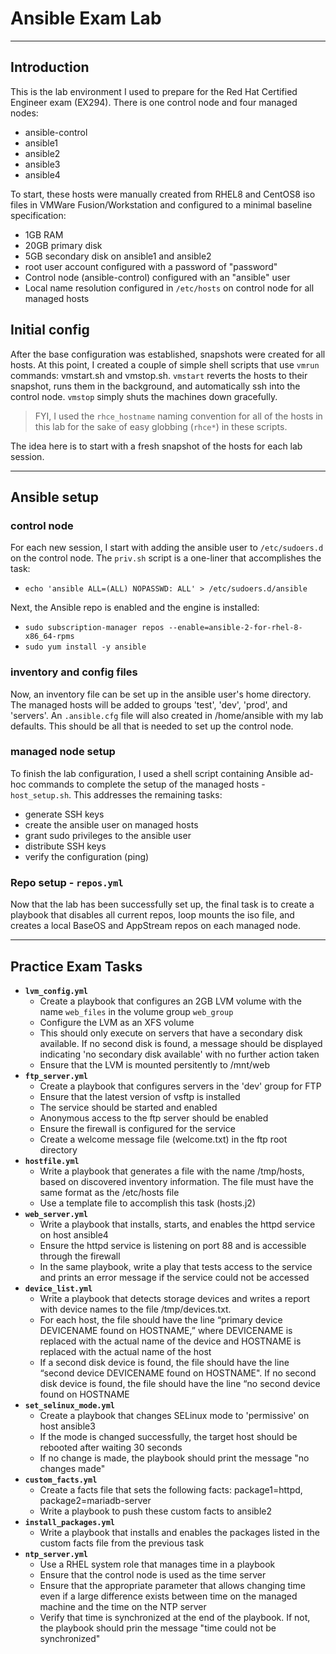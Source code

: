 # Ansible Exam Lab

---

## Introduction

This is the lab environment I used to prepare for the Red Hat Certified Engineer exam (EX294). There is one control node and four managed nodes:

- ansible-control
- ansible1
- ansible2
- ansible3
- ansible4

To start, these hosts were manually created from RHEL8 and CentOS8 iso files in VMWare Fusion/Workstation and configured to a minimal baseline specification:

- 1GB RAM
- 20GB primary disk
- 5GB secondary disk on ansible1 and ansible2
- root user account configured with a password of "password"
- Control node (ansible-control) configured with an "ansible" user
- Local name resolution configured in `/etc/hosts` on control node for all managed hosts

## Initial config

After the base configuration was established, snapshots were created for all hosts. At this point, I created a couple of simple shell scripts that use `vmrun` commands: vmstart.sh and vmstop.sh. `vmstart` reverts the hosts to their snapshot, runs them in the background, and automatically ssh into the control node. `vmstop` simply shuts the machines down gracefully.

> FYI, I used the `rhce_hostname` naming convention for all of the hosts in this lab for the sake of easy globbing (`rhce*`) in these scripts.

The idea here is to start with a fresh snapshot of the hosts for each lab session.

---

## Ansible setup

### control node

For each new session, I start with adding the ansible user to `/etc/sudoers.d` on the control node. The `priv.sh` script is a one-liner that accomplishes the task:

- `echo 'ansible ALL=(ALL) NOPASSWD: ALL' > /etc/sudoers.d/ansible`

Next, the Ansible repo is enabled and the engine is installed:

- `sudo subscription-manager repos --enable=ansible-2-for-rhel-8-x86_64-rpms`
- `sudo yum install -y ansible`

### inventory and config files

Now, an inventory file can be set up in the ansible user's home directory. The managed hosts will be added to groups 'test', 'dev', 'prod', and 'servers'. An `.ansible.cfg` file will also created in /home/ansible with my lab defaults. This should be all that is needed to set up the control node.

### managed node setup

To finish the lab configuration, I used a shell script containing Ansible ad-hoc commands to complete the setup of the managed hosts - `host_setup.sh`. This addresses the remaining tasks:

- generate SSH keys
- create the ansible user on managed hosts
- grant sudo privileges to the ansible user
- distribute SSH keys
- verify the configuration (ping)

### Repo setup - `repos.yml`

Now that the lab has been successfully set up, the final task is to create a playbook that disables all current repos, loop mounts the iso file, and creates a local BaseOS and AppStream repos on each managed node.

---

## Practice Exam Tasks

- **`lvm_config.yml`**
  - Create a playbook that configures an 2GB LVM volume with the name `web_files` in the volume group `web_group`
  - Configure the LVM as an XFS volume
  - This should only execute on servers that have a secondary disk available. If no second disk is found, a message should be displayed indicating 'no secondary disk available' with no further action taken
  - Ensure that the LVM is mounted persitently to /mnt/web
- **`ftp_server.yml`**
  - Create a playbook that configures servers in the 'dev' group for FTP
  - Ensure that the latest version of vsftp is installed
  - The service should be started and enabled
  - Anonymous access to the ftp server should be enabled
  - Ensure the firewall is configured for the service
  - Create a welcome message file (welcome.txt) in the ftp root directory
- **`hostfile.yml`**
  - Write a playbook that generates a file with the name /tmp/hosts, based on discovered inventory information. The file must have the same format as the /etc/hosts file
  - Use a template file to accomplish this task (hosts.j2)
- **`web_server.yml`**
  - Write a playbook that installs, starts, and enables the httpd service on host ansible4
  - Ensure the httpd service is listening on port 88 and is accessible through the firewall
  - In the same playbook, write a play that tests access to the service and prints an error message if the service could not be accessed
- **`device_list.yml`**
  - Write a playbook that detects storage devices and writes a report with device names to the file /tmp/devices.txt.
  - For each host, the file should have the line “primary device DEVICENAME found on HOSTNAME,” where DEVICENAME is replaced with the actual name of the device and HOSTNAME is replaced with the actual name of the host
  - If a second disk device is found, the file should have the line “second device DEVICENAME found on HOSTNAME". If no second disk device is found, the file should have the line “no second device found on HOSTNAME
- **`set_selinux_mode.yml`**
  - Create a playbook that changes SELinux mode to 'permissive' on host ansible3
  - If the mode is changed successfully, the target host should be rebooted after waiting 30 seconds
  - If no change is made, the playbook should print the message "no changes made"
- **`custom_facts.yml`**
  - Create a facts file that sets the following facts: package1=httpd, package2=mariadb-server
  - Write a playbook to push these custom facts to ansible2
- **`install_packages.yml`**
  - Write a playbook that installs and enables the packages listed in the custom facts file from the previous task
- **`ntp_server.yml`**
  - Use a RHEL system role that manages time in a playbook
  - Ensure that the control node is used as the time server
  - Ensure that the appropriate parameter that allows changing time even if a large difference exists between time on the managed machine and the time on the NTP server
  - Verify that time is synchronized at the end of the playbook. If not, the playbook should prin the message "time could not be synchronized"
